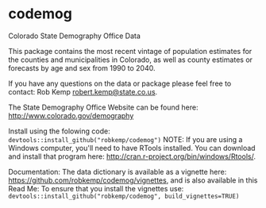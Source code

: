 codemog
=======

Colorado State Demography Office Data

This package contains the most recent vintage of population estimates for the counties and
municipalities in Colorado, as well as county estimates or forecasts by age and sex from 1990 to 2040.

If you have any questions on the data or package please feel free to contact: Rob Kemp <robert.kemp@state.co.us>.

The State Demography Office Website can be found here: <http://www.colorado.gov/demography>

Install using the folowing code:
`devtools::install_github("robkemp/codemog")`
NOTE:  If you are using a Windows computer, you'll need to have RTools installed.  You can download and install that program here: <http://cran.r-project.org/bin/windows/Rtools/>.


Documentation: The data dictionary is available as a vignette here: <https://github.com/robkemp/codemog/vignettes>, and is also available in this Read Me:
To ensure that you install the vignettes use:
`devtools::install_github("robkemp/codemog", build_vignettes=TRUE)`
